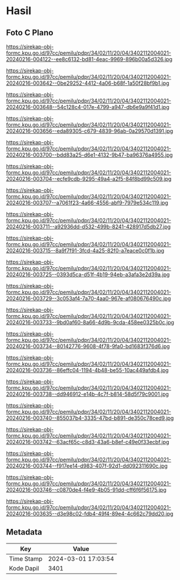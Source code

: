 # Hasil

## Foto C Plano

https://sirekap-obj-formc.kpu.go.id/97cc/pemilu/pdpr/34/02/11/20/04/3402112004021-20240216-004122--ee8c6132-bd81-4eac-9969-896b00a5d326.jpg

https://sirekap-obj-formc.kpu.go.id/97cc/pemilu/pdpr/34/02/11/20/04/3402112004021-20240216-003642--0be29252-4412-4a06-b68f-1a50f28bf9b1.jpg

https://sirekap-obj-formc.kpu.go.id/97cc/pemilu/pdpr/34/02/11/20/04/3402112004021-20240216-003648--54c128c4-017e-4799-a947-db6e9a9f41d1.jpg

https://sirekap-obj-formc.kpu.go.id/97cc/pemilu/pdpr/34/02/11/20/04/3402112004021-20240216-003656--eda89305-c679-4839-96ab-0a29570d1391.jpg

https://sirekap-obj-formc.kpu.go.id/97cc/pemilu/pdpr/34/02/11/20/04/3402112004021-20240216-003700--bdd83a25-d6e1-4132-9b47-ba96376a4955.jpg

https://sirekap-obj-formc.kpu.go.id/97cc/pemilu/pdpr/34/02/11/20/04/3402112004021-20240216-003704--ecfe9cdb-9295-49a4-a2f5-84f8bd99c509.jpg

https://sirekap-obj-formc.kpu.go.id/97cc/pemilu/pdpr/34/02/11/20/04/3402112004021-20240216-003707--a7061f23-4a66-4556-abf9-7979e534c119.jpg

https://sirekap-obj-formc.kpu.go.id/97cc/pemilu/pdpr/34/02/11/20/04/3402112004021-20240216-003711--a92936dd-d532-499b-8241-428917d5db27.jpg

https://sirekap-obj-formc.kpu.go.id/97cc/pemilu/pdpr/34/02/11/20/04/3402112004021-20240216-003715--8a9f7f91-3fcd-4a25-82f0-a7eace0c0f1b.jpg

https://sirekap-obj-formc.kpu.go.id/97cc/pemilu/pdpr/34/02/11/20/04/3402112004021-20240216-003725--0393d5ca-d51f-4b19-94eb-a3afa3e2d39a.jpg

https://sirekap-obj-formc.kpu.go.id/97cc/pemilu/pdpr/34/02/11/20/04/3402112004021-20240216-003729--3c053af4-7a70-4aa0-967e-af080676490c.jpg

https://sirekap-obj-formc.kpu.go.id/97cc/pemilu/pdpr/34/02/11/20/04/3402112004021-20240216-003733--9bd0af60-8a66-4d9b-9cda-458ee0325b0c.jpg

https://sirekap-obj-formc.kpu.go.id/97cc/pemilu/pdpr/34/02/11/20/04/3402112004021-20240216-003734--80142776-9608-4f78-9fa0-bd1683f376d6.jpg

https://sirekap-obj-formc.kpu.go.id/97cc/pemilu/pdpr/34/02/11/20/04/3402112004021-20240216-003736--86effc04-1194-4b48-be55-10ac449afdb4.jpg

https://sirekap-obj-formc.kpu.go.id/97cc/pemilu/pdpr/34/02/11/20/04/3402112004021-20240216-003738--dd946912-e14b-4c7f-b814-58d5f79c9001.jpg

https://sirekap-obj-formc.kpu.go.id/97cc/pemilu/pdpr/34/02/11/20/04/3402112004021-20240216-003740--855037b4-3335-47bd-b891-de350c78ced9.jpg

https://sirekap-obj-formc.kpu.go.id/97cc/pemilu/pdpr/34/02/11/20/04/3402112004021-20240216-003742--63acf65c-c8d3-43a6-b8ef-c49e0f33ecbf.jpg

https://sirekap-obj-formc.kpu.go.id/97cc/pemilu/pdpr/34/02/11/20/04/3402112004021-20240216-003744--f917ee14-d983-407f-92d1-dd092311690c.jpg

https://sirekap-obj-formc.kpu.go.id/97cc/pemilu/pdpr/34/02/11/20/04/3402112004021-20240216-003746--c0870de4-f4e9-4b05-91dd-cff6f6f56175.jpg

https://sirekap-obj-formc.kpu.go.id/97cc/pemilu/pdpr/34/02/11/20/04/3402112004021-20240216-003635--d3e98c02-fdb4-49f4-89e4-4c662c79dd20.jpg


## Metadata

| Key        | Value               |
| ---------- | ------------------- |
| Time Stamp | 2024-03-01 17:03:54 |
| Kode Dapil | 3401                |



